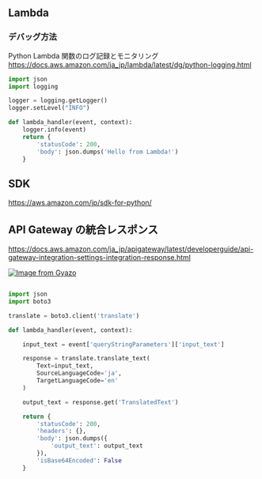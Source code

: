## Lambda

### デバッグ方法

Python Lambda 関数のログ記録とモニタリング  
https://docs.aws.amazon.com/ja_jp/lambda/latest/dg/python-logging.html

```python
import json
import logging

logger = logging.getLogger()
logger.setLevel("INFO")

def lambda_handler(event, context):
    logger.info(event)
    return {
        'statusCode': 200,
        'body': json.dumps('Hello from Lambda!')
    }
```

## SDK
https://aws.amazon.com/jp/sdk-for-python/


## API Gateway の統合レスポンス
https://docs.aws.amazon.com/ja_jp/apigateway/latest/developerguide/api-gateway-integration-settings-integration-response.html  

[![Image from Gyazo](https://i.gyazo.com/37f42bf37794fd88ab729ae3436c2414.png)](https://gyazo.com/37f42bf37794fd88ab729ae3436c2414)

```python

import json
import boto3

translate = boto3.client('translate')

def lambda_handler(event, context):

    input_text = event['queryStringParameters']['input_text']

    response = translate.translate_text(
        Text=input_text,
        SourceLanguageCode='ja',
        TargetLanguageCode='en'
    )

    output_text = response.get('TranslatedText')

    return {
        'statusCode': 200,
        'headers': {},
        'body': json.dumps({
            'output_text': output_text
        }),
        'isBase64Encoded': False
    }

```
